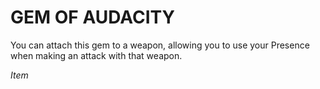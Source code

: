 # GEM OF AUDACITY

You can attach this gem to a weapon, allowing you to use your Presence when making an attack with that weapon.

*Item*
